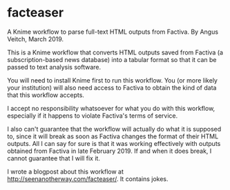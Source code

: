 # facteaser
A Knime workflow to parse full-text HTML outputs from Factiva.
By Angus Veitch, March 2019.

This is a Knime workflow that converts HTML outputs saved from Factiva (a subscription-based news database) into a tabular format so that it can be passed to text analysis software.

You will need to install Knime first to run this workflow. You (or more likely your institution) will also need access to Factiva to obtain the kind of data that this workflow accepts.

I accept no responsibility whatsoever for what you do with this workflow, especially if it happens to violate Factiva's terms of service.

I also can't guarantee that the workflow will actually do what it is supposed to, since it will break as soon as Factiva changes the format of their HTML outputs. All I can say for sure is that it was working effectively with outputs obtained from Factiva in late February 2019. If and when it does break, I cannot guarantee that I will fix it.

I wrote a blogpost about this workflow at http://seenanotherway.com/facteaser/. It contains jokes.
